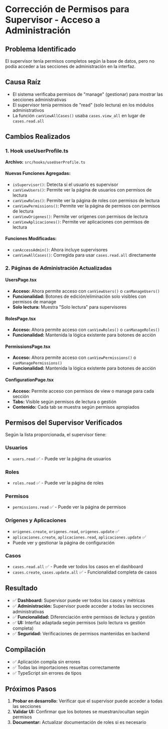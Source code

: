 # Corrección de Permisos para Supervisor - Acceso a Administración

## Problema Identificado
El supervisor tenía permisos completos según la base de datos, pero no podía acceder a las secciones de administración en la interfaz.

## Causa Raíz
- El sistema verificaba permisos de "manage" (gestionar) para mostrar las secciones administrativas
- El supervisor tenía permisos de "read" (solo lectura) en los módulos administrativos
- La función `canViewAllCases()` usaba `cases.view_all` en lugar de `cases.read.all`

## Cambios Realizados

### 1. Hook useUserProfile.ts
**Archivo:** `src/hooks/useUserProfile.ts`

#### Nuevas Funciones Agregadas:
- `isSupervisor()`: Detecta si el usuario es supervisor
- `canViewUsers()`: Permite ver la página de usuarios con permisos de lectura
- `canViewRoles()`: Permite ver la página de roles con permisos de lectura  
- `canViewPermissions()`: Permite ver la página de permisos con permisos de lectura
- `canViewOrigenes()`: Permite ver orígenes con permisos de lectura
- `canViewAplicaciones()`: Permite ver aplicaciones con permisos de lectura

#### Funciones Modificadas:
- `canAccessAdmin()`: Ahora incluye supervisores
- `canViewAllCases()`: Corregida para usar `cases.read.all` directamente

### 2. Páginas de Administración Actualizadas

#### UsersPage.tsx
- **Acceso:** Ahora permite acceso con `canViewUsers()` o `canManageUsers()`
- **Funcionalidad:** Botones de edición/eliminación solo visibles con permisos de manage
- **Solo lectura:** Muestra "Solo lectura" para supervisores

#### RolesPage.tsx
- **Acceso:** Ahora permite acceso con `canViewRoles()` o `canManageRoles()`
- **Funcionalidad:** Mantenida la lógica existente para botones de acción

#### PermissionsPage.tsx
- **Acceso:** Ahora permite acceso con `canViewPermissions()` o `canManagePermissions()`
- **Funcionalidad:** Mantenida la lógica existente para botones de acción

#### ConfigurationPage.tsx
- **Acceso:** Permite acceso con permisos de view o manage para cada sección
- **Tabs:** Visible según permisos de lectura o gestión
- **Contenido:** Cada tab se muestra según permisos apropiados

## Permisos del Supervisor Verificados

Según la lista proporcionada, el supervisor tiene:

### Usuarios
- `users.read` ✅ - Puede ver la página de usuarios

### Roles  
- `roles.read` ✅ - Puede ver la página de roles

### Permisos
- `permissions.read` ✅ - Puede ver la página de permisos

### Orígenes y Aplicaciones
- `origenes.create`, `origenes.read`, `origenes.update` ✅
- `aplicaciones.create`, `aplicaciones.read`, `aplicaciones.update` ✅
- Puede ver y gestionar la página de configuración

### Casos
- `cases.read.all` ✅ - Puede ver todos los casos en el dashboard
- `cases.create`, `cases.update.all` ✅ - Funcionalidad completa de casos

## Resultado
- ✅ **Dashboard:** Supervisor puede ver todos los casos y métricas
- ✅ **Administración:** Supervisor puede acceder a todas las secciones administrativas
- ✅ **Funcionalidad:** Diferenciación entre permisos de lectura y gestión
- ✅ **UI:** Interfaz adaptada según permisos (solo lectura vs gestión completa)
- ✅ **Seguridad:** Verificaciones de permisos mantenidas en backend

## Compilación
- ✅ Aplicación compila sin errores
- ✅ Todas las importaciones resueltas correctamente
- ✅ TypeScript sin errores de tipos

## Próximos Pasos
1. **Probar en desarrollo:** Verificar que el supervisor puede acceder a todas las secciones
2. **Validar UI:** Confirmar que los botones se muestran/ocultan según permisos
3. **Documentar:** Actualizar documentación de roles si es necesario
